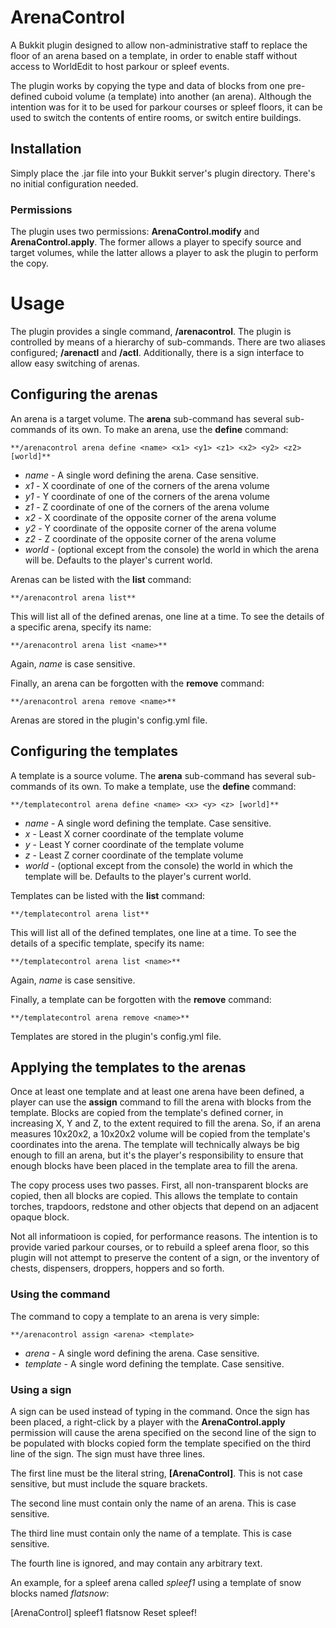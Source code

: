 # ArenaControl

A Bukkit plugin designed to allow non-administrative staff to replace the floor
of an arena based on a template, in order to enable staff without access to
WorldEdit to host parkour or spleef events.

The plugin works by copying the type and data of blocks from one pre-defined
cuboid volume (a template) into another (an arena). Although the intention was
for it to be used for parkour courses or spleef floors, it can be used to
switch the contents of entire rooms, or switch entire buildings.

## Installation

Simply place the .jar file into your Bukkit server's plugin directory. There's
no initial configuration needed.

### Permissions

The plugin uses two permissions: **ArenaControl.modify** and **ArenaControl.apply**.
The former allows a player to specify source and target volumes, while the
latter allows a player to ask the plugin to perform the copy.

# Usage

The plugin provides a single command, **/arenacontrol**. The plugin is
controlled by means of a hierarchy of sub-commands. There are two aliases
configured; **/arenactl** and **/actl**. Additionally, there is a sign interface
to allow easy switching of arenas.

## Configuring the arenas

An arena is a target volume. The **arena** sub-command has several sub-commands
of its own. To make an arena, use the **define** command:

    **/arenacontrol arena define <name> <x1> <y1> <z1> <x2> <y2> <z2> [world]**

- *name* - A single word defining the arena. Case sensitive.
- *x1* - X coordinate of one of the corners of the arena volume
- *y1* - Y coordinate of one of the corners of the arena volume
- *z1* - Z coordinate of one of the corners of the arena volume
- *x2* - X coordinate of the opposite corner of the arena volume
- *y2* - Y coordinate of the opposite corner of the arena volume
- *z2* - Z coordinate of the opposite corner of the arena volume
- *world* - (optional except from the console) the world in which the arena will be. Defaults to the player's current world.

Arenas can be listed with the **list** command:

    **/arenacontrol arena list**

This will list all of the defined arenas, one line at a time. To see the details of a specific arena, specify its name:

    **/arenacontrol arena list <name>**

Again, *name* is case sensitive.

Finally, an arena can be forgotten with the **remove** command:

    **/arenacontrol arena remove <name>**

Arenas are stored in the plugin's config.yml file.

## Configuring the templates

A template is a source volume. The **arena** sub-command has several sub-commands
of its own. To make a template, use the **define** command:

    **/templatecontrol arena define <name> <x> <y> <z> [world]**

- *name* - A single word defining the template. Case sensitive.
- *x* - Least X corner coordinate of the template volume
- *y* - Least Y corner coordinate of the template volume
- *z* - Least Z corner coordinate of the template volume
- *world* - (optional except from the console) the world in which the template will be. Defaults to the player's current world.

Templates can be listed with the **list** command:

    **/templatecontrol arena list**

This will list all of the defined templates, one line at a time. To see the details of a specific template, specify its name:

    **/templatecontrol arena list <name>**

Again, *name* is case sensitive.

Finally, a template can be forgotten with the **remove** command:

    **/templatecontrol arena remove <name>**

Templates are stored in the plugin's config.yml file.

## Applying the templates to the arenas

Once at least one template and at least one arena have been defined, a player can
use the **assign** command to fill the arena with blocks from the template. Blocks
are copied from the template's defined corner, in increasing X, Y and Z, to the
extent required to fill the arena. So, if an arena measures 10x20x2, a 10x20x2
volume will be copied from the template's coordinates into the arena. The template
will technically always be big enough to fill an arena, but it's the player's
responsibility to ensure that enough blocks have been placed in the template area
to fill the arena.

The copy process uses two passes. First, all non-transparent blocks are copied,
then all blocks are copied. This allows the template to contain torches, trapdoors,
redstone and other objects that depend on an adjacent opaque block.

Not all informatioon is copied, for performance reasons. The intention is to provide
varied parkour courses, or to rebuild a spleef arena floor, so this plugin will
not attempt to preserve the content of a sign, or the inventory of chests, dispensers,
droppers, hoppers and so forth.

### Using the command

The command to copy a template to an arena is very simple:

    **/arenacontrol assign <arena> <template>

- *arena* - A single word defining the arena. Case sensitive.
- *template* - A single word defining the template. Case sensitive.

### Using a sign

A sign can be used instead of typing in the command. Once the sign has been placed,
a right-click by a player with the **ArenaControl.apply** permission will cause
the arena specified on the second line of the sign to be populated with blocks
copied form the template specified on the third line of the sign. The sign must
have three lines.

The first line must be the literal string, **[ArenaControl]**. This is not case
sensitive, but must include the square brackets.

The second line must contain only the name of an arena. This is case sensitive.

The third line must contain only the name of a template. This is case sensitive.

The fourth line is ignored, and may contain any arbitrary text.

An example, for a spleef arena called *spleef1* using a template of snow blocks
named *flatsnow*:

[ArenaControl]
spleef1
flatsnow
Reset spleef!
